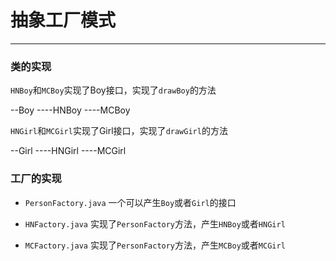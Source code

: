 # 抽象工厂模式

---

### 类的实现

`HNBoy`和`MCBoy`实现了Boy接口，实现了`drawBoy`的方法

--Boy
----HNBoy
----MCBoy

`HNGirl`和`MCGirl`实现了Girl接口，实现了`drawGirl`的方法

--Girl
----HNGirl
----MCGirl

### 工厂的实现
- `PersonFactory.java`
一个可以产生`Boy`或者`Girl`的接口

- `HNFactory.java`
实现了`PersonFactory`方法，产生`HNBoy`或者`HNGirl`

- `MCFactory.java`
实现了`PersonFactory`方法，产生`MCBoy`或者`MCGirl`
